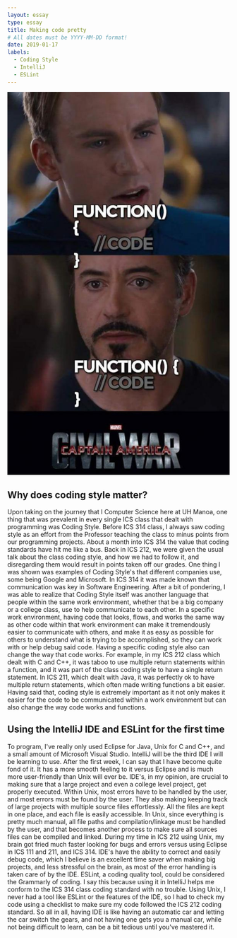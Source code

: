 ```yaml
---
layout: essay
type: essay
title: Making code pretty
# All dates must be YYYY-MM-DD format!
date: 2019-01-17
labels:
  - Coding Style
  - IntelliJ
  - ESLint
---
```


<img class="ui medium right floated rounded image" src="../images/k.jpg"> 
       
## Why does coding style matter?

Upon taking on the journey that I Computer Science here at UH Manoa, one thing that was prevalent in every single ICS class that dealt with programming was Coding Style. Before ICS 314 class, I always saw coding style as an effort from the Professor teaching the class to minus points from our programming projects. About a month into ICS 314 the value that coding standards have hit me like a bus. Back in ICS 212, we were given the usual talk about the class coding style, and how we had to follow it, and disregarding them would result in points taken off our grades. One thing I was shown was examples of Coding Style's that different companies use, some being Google and Microsoft. In ICS 314 it was made known that communication was key in Software Engineering. After a bit of pondering, I was able to realize that Coding Style itself was another language that people within the same work environment, whether that be a big company or a college class, use to help communicate to each other. In a specific work environment, having code that looks, flows, and works the same way as other code within that work environment can make it tremendously easier to communicate with others, and make it as easy as possible for others to understand what is trying to be accomplished, so they can work with or help debug said code. Having a specific coding style also can change the way that code works. For example, in my ICS 212 class which dealt with C and C++, it was taboo to use multiple return statements within a function, and it was part of the class coding style to have a single return statement. In ICS 211, which dealt with Java, it was perfectly ok to have multiple return statements, which often made writing functions a bit easier. Having said that, coding style is extremely important as it not only makes it easier for the code to be communicated within a work environment but can also change the way code works and functions.

## Using the IntelliJ IDE and ESLint for the first time

To program, I've really only used Eclipse for Java, Unix for C and C++, and a small amount of Microsoft Visual Studio. IntelliJ will be the third IDE I will be learning to use. After the first week, I can say that I have become quite fond of it. It has a more smooth feeling to it versus Eclipse and is much more user-friendly than Unix will ever be. IDE's, in my opinion, are crucial to making sure that a large project and even a college level project, get properly executed. Within Unix, most errors have to be handled by the user, and most errors must be found by the user. They also making keeping track of large projects with multiple source files effortlessly. All the files are kept in one place, and each file is easily accessible. In Unix, since everything is pretty much manual, all file paths and compilation/linkage must be handled by the user, and that becomes another process to make sure all sources files can be compiled and linked. During my time in ICS 212 using Unix, my brain got fried much faster looking for bugs and errors versus using Eclipse in ICS 111 and 211, and ICS 314. IDE's have the ability to correct and easily debug code, which I believe is an excellent time saver when making big projects, and less stressful on the brain, as most of the error handling is taken care of by the IDE. ESLint, a coding quality tool, could be considered the Grammarly of coding. I say this because using it in IntelliJ helps me conform to the ICS 314 class coding standard with no trouble. Using Unix, I never had a tool like ESLint or the features of the IDE, so I had to check my code using a checklist to make sure my code followed the ICS 212 coding standard. So all in all, having IDE is like having an automatic car and letting the car switch the gears, and not having one gets you a manual car, while not being difficult to learn, can be a bit tedious until you've mastered it.
